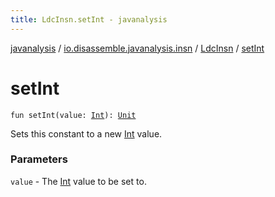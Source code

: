 ```yaml
---
title: LdcInsn.setInt - javanalysis
---
```


[javanalysis](../../index.html) / [io.disassemble.javanalysis.insn](../index.html) / [LdcInsn](index.html) / [setInt](./set-int.html)

# setInt

`fun setInt(value: `[`Int`](https://kotlinlang.org/api/latest/jvm/stdlib/kotlin/-int/index.html)`): `[`Unit`](https://kotlinlang.org/api/latest/jvm/stdlib/kotlin/-unit/index.html)

Sets this constant to a new [Int](https://kotlinlang.org/api/latest/jvm/stdlib/kotlin/-int/index.html) value.

### Parameters

`value` - The [Int](https://kotlinlang.org/api/latest/jvm/stdlib/kotlin/-int/index.html) value to be set to.